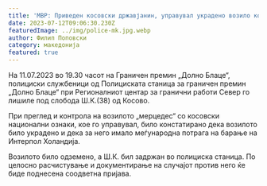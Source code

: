 ```yaml
---
title: 'МВР: Приведен косовски државјанин, управувал украдено возило кое се бара во Холандија - 12 ЈУЛИ 2023'
date: 2023-07-12T09:06:30.230Z
featuredImage: ../img/police-mk.jpg.webp
author: Филип Поповски
category: македонија
featured: true
---
```



На 11.07.2023 во 19.30 часот на Граничен премин „Долно Блаце“, полициски службеници од Полициската станица за граничен премин „Долно Блаце“ при Регионалниот центар за гранични работи Север го лишиле под слобода Ш.К.(38) од Косово.

При преглед и контрола на возилото „мерцедес“ со косовски национални ознаки, кое го управувал, било констатирано дека возилото било украдено и дека за него имало меѓународна потрага на барање на Интерпол Холандија.

Возилото било одземено, а Ш.К. бил задржан во полициска станица. По целосно расчистување и документирање на случајот против него ќе биде поднесена соодветна пријава.

 

 
